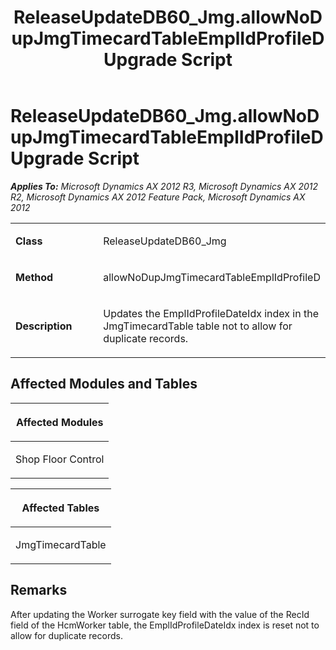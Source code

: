 ﻿---
title: ReleaseUpdateDB60_Jmg.allowNoDupJmgTimecardTableEmplIdProfileD Upgrade Script
TOCTitle: ReleaseUpdateDB60_Jmg.allowNoDupJmgTimecardTableEmplIdProfileD Upgrade Script
ms:assetid: 8f5537ee-7c01-485c-dca0-59440c302816
ms:mtpsurl: https://msdn.microsoft.com/en-us/library/JJ736537(v=AX.60)
ms:contentKeyID: 49709726
ms.date: 05/18/2015
mtps_version: v=AX.60
---

# ReleaseUpdateDB60\_Jmg.allowNoDupJmgTimecardTableEmplIdProfileD Upgrade Script 


_**Applies To:** Microsoft Dynamics AX 2012 R3, Microsoft Dynamics AX 2012 R2, Microsoft Dynamics AX 2012 Feature Pack, Microsoft Dynamics AX 2012_

<table>
<colgroup>
<col style="width: 50%" />
<col style="width: 50%" />
</colgroup>
<tbody>
<tr class="odd">
<td><p><strong>Class</strong></p></td>
<td><p>ReleaseUpdateDB60_Jmg</p></td>
</tr>
<tr class="even">
<td><p><strong>Method</strong></p></td>
<td><p>allowNoDupJmgTimecardTableEmplIdProfileD</p></td>
</tr>
<tr class="odd">
<td><p><strong>Description</strong></p></td>
<td><p>Updates the EmplIdProfileDateIdx index in the JmgTimecardTable table not to allow for duplicate records.</p></td>
</tr>
</tbody>
</table>


## Affected Modules and Tables

<table>
<colgroup>
<col style="width: 100%" />
</colgroup>
<thead>
<tr class="header">
<th><p>Affected Modules</p></th>
</tr>
</thead>
<tbody>
<tr class="odd">
<td><p>Shop Floor Control</p></td>
</tr>
</tbody>
</table>


<table>
<colgroup>
<col style="width: 100%" />
</colgroup>
<thead>
<tr class="header">
<th><p>Affected Tables</p></th>
</tr>
</thead>
<tbody>
<tr class="odd">
<td><p>JmgTimecardTable</p></td>
</tr>
</tbody>
</table>


## Remarks

After updating the Worker surrogate key field with the value of the RecId field of the HcmWorker table, the EmplIdProfileDateIdx index is reset not to allow for duplicate records.

  


